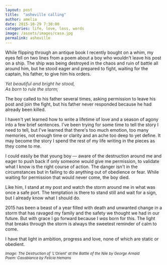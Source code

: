 ```yaml
---
layout: post
title:  "asheville calling"
author: amelia
date: 2015-10-29 7:30:00
categories: life, love, loss, words
image: /assets/images/casa.jpg
permalink: asheville
---
```


While flipping through an antique book I recently bought on a whim, my eyes fell on two lines from a poem about a boy who wouldn't leave his post on a ship. The ship was being destroyed in the chaos and ruin of battle all around him, but he stood eager and prepared to fight, waiting for the captain, his father, to give him his orders. 

<font color="2C3539">*Yet beautiful and bright he stood,<br/>
As born to rule the storm;*</font>

The boy called to his father several times, asking permission to leave his post and join the fight, but his father never responded because he had already been killed. 

I haven't yet learned how to write a lifetime of love and a season of agony into a few brief sentences. I've been trying for some time to tell the story I need to tell, but I've learned that there's too much emotion, too many memories, not enough time or clarity and an ache too deep to yet define. It may become the story I spend the rest of my life writing in the pieces as they come to me.

I could easily be that young boy — aware of the destruction around me and eager to push back if only someone would give me permission, to validate what I know is the right course of action. The danger isn't in the circumstances but in failing to do anything out of obedience or fear. While waiting for permission that would never come, the boy died. 

Like him, I stand at my post and watch the storm around me in what was once a safe port. The temptation is there to stand still and wait for a sign, but I already know what I should do. 

2015 has been a beast of a year filled with death and unwanted change in a storm that has ravaged my family and the safety we thought we had in our future. But with grace I go forward because I *was* born for this. The light that breaks through the storm is always the sweetest reminder of calm to come.

I have that light in ambition, progress and love, none of which are static or obedient.

<small>*Image: The Destruction of 'L'Orient' at the Battle of the Nile by George Arnald*</small><br/>
<small>*Poem: Casabianca by Felicia Hemans*</small>
